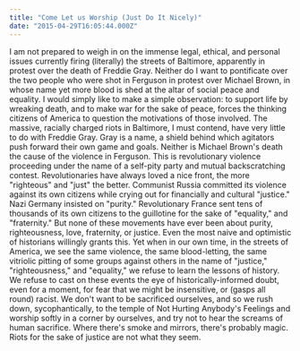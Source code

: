 ```yaml
---
title: "Come Let us Worship (Just Do It Nicely)"
date: "2015-04-29T16:05:44.000Z"
---
```

I am not prepared to weigh in on the immense legal, ethical, and personal issues currently firing (literally) the streets of Baltimore, apparently in protest over the death of Freddie Gray.  Neither do I want to pontificate over the two people who were shot in Ferguson in protest over Michael Brown, in whose name yet more blood is shed at the altar of social peace and equality. I would simply like to make a simple observation: to support life by wreaking death, and to make war for the sake of peace, forces the thinking citizens of America to question the motivations of those involved.  The massive, racially charged riots in Baltimore, I must contend, have very little to do with Freddie Gray.  Gray is a name, a shield behind which agitators push forward their own game and goals.  Neither is Michael Brown's death the cause of the violence in Ferguson. This is revolutionary violence proceeding under the name of a self-pity party and mutual backscratching contest.  Revolutionaries have always loved a nice front, the more "righteous" and "just" the better.  Communist Russia committed its violence against its own citizens while crying out for financially and cultural "justice."  Nazi Germany insisted on "purity."  Revolutionary France sent tens of thousands of its own citizens to the guillotine for the sake of "equality," and "fraternity." But none of these movements have ever been about purity, righteousness, love, fraternity, or justice.  Even the most naive and optimistic of historians willingly grants this.  Yet when in our own time, in the streets of America, we see the same violence, the same blood-letting, the same vitriolic pitting of some groups against others in the name of "justice," "righteousness," and "equality," we refuse to learn the lessons of history.  We refuse to cast on these events the eye of historically-informed doubt, even for a moment, for fear that we might be insensitive, or (gasps all round) racist. We don't want to be sacrificed ourselves, and so we rush down, sycophantically, to the temple of Not Hurting Anybody's Feelings and worship softly in a corner by ourselves, and try not to hear the screams of human sacrifice. Where there's smoke and mirrors, there's probably magic.  Riots for the sake of justice are not what they seem.